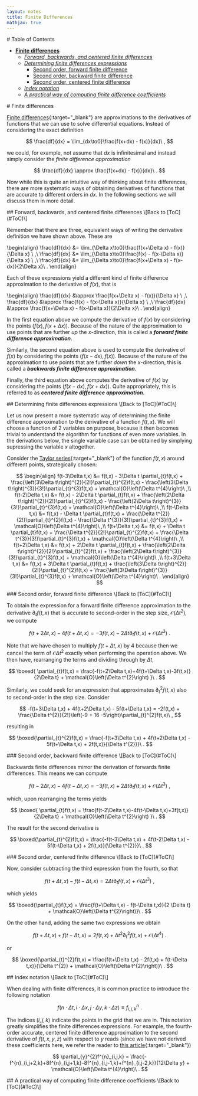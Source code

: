```yaml
---
layout: notes
title: Finite Differences
mathjax: true
---
```


<a name='ToC'>
# Table of Contents

* [**Finite differences**](#FD)
  * [*Forward, backwards, and centered finite differences*](#FDTypes)
  * [*Determining finite differences expressions*](#FDTaylor)
     * [Second order, forward finite difference](#FFD)
     * [Second order, backward finite difference](#BFD)
     * [Second order, centered finite difference](#CFD)
  * [*Index notation*](#FDIndex)
  * [*A practical way of computing finite difference coefficients*](#FDPractical)

<a name="FD">
# Finite differences

[Finite differences](https://en.wikipedia.org/wiki/Finite_difference){:target="_blank"} are approximations to the derivatives of functions that we can use to solve differential equations. Instead of considering the exact definition

$$
\frac{df}{dx} = \lim_{dx\to0}\frac{f(x+dx) - f(x)}{dx}\ ,
$$

we could, for example, not assume that $dx$ is infinitesimal and instead simply consider the *finite difference approximation*

$$
\frac{df}{dx} \approx \frac{f(x+dx) - f(x)}{dx}\ .
$$

Now while this is quite an intuitive way of thinking about finite differences, there are more systematic ways of obtaining derivatives of functions that are accurate to different orders in $dx$. In the following sections we will discuss them in more detail.

<a name="FDTypes">
## Forward, backwards, and centered finite differences  \[Back to [ToC](#ToC)\]

Remember that there are three, equivalent ways of writing the derivative definition we have shown above. These are

\begin{align}
\frac{df}{dx} &= \lim_{\Delta x\to0}\frac{f(x+\Delta x) - f(x)}{\Delta x}    \ ,\\
\frac{df}{dx} &= \lim_{\Delta x\to0}\frac{f(x)    - f(x-\Delta x)}{\Delta x} \ ,\\
\frac{df}{dx} &= \lim_{\Delta x\to0}\frac{f(x+\Delta x) - f(x-dx)}{2\Delta x}\ .
\end{align}

Each of these expressions yield a different kind of finite difference approximation to the derivative of $f(x)$, that is

\begin{align}
\frac{df}{dx} &\approx \frac{f(x+\Delta x) - f(x)}{\Delta x}    \ ,\\
\frac{df}{dx} &\approx \frac{f(x)    - f(x-\Delta x)}{\Delta x} \ ,\\
\frac{df}{dx} &\approx \frac{f(x+\Delta x) - f(x-\Delta x)}{2\Delta x}\ .
\end{align}

In the first equation above we compute the derivative of $f(x)$ by considering the points $\big(f(x),f(x+\Delta x)\big)$. Because of the nature of the approximation to use points that are further *up* the $x$-direction, this is called a ***forward finite difference approximation***.

Similarly, the second equation above is used to compute the derivative of $f(x)$ by considering the points $\big(f(x-dx),f(x)\big)$. Because of the nature of the approximation to use points that are further *down* the $x$-direction, this is called a ***backwards finite difference approximation***.

Finally, the third equation above computes the derivative of $f(x)$ by considering the points $\big(f(x-dx),f(x+dx)\big)$. Quite appropriately, this is referred to as ***centered finite difference approximation***.

<a name="FDTaylor">
## Determining finite differences expressions \[Back to [ToC](#ToC)\]

Let us now present a more systematic way of determining the finite difference approximation to the derivative of a function $f(t,x)$. We will choose a function of 2 variables on purpose, because it then becomes trivial to understand the algorithm for functions of even more variables. In the derivations below, the single variable case can be obtained by simplying supressing the variable $x$ altogether.

Consider the [Taylor series](https://en.wikipedia.org/wiki/Taylor_series){:target="_blank"} of the function $f(t,x)$ around different points, strategically chosen:

$$
\begin{align}
f(t-3\Delta t,x) &= f(t,x) - 3\Delta t \partial_{t}f(t,x) + \frac{\left(3\Delta t\right)^{2}}{2!}\partial_{t}^{2}f(t,x) - \frac{\left(3\Delta t\right)^{3}}{3!}\partial_{t}^{3}f(t,x) +  \mathcal{O}\left(\Delta t^{4}\right)\ ,\\
f(t-2\Delta t,x) &= f(t,x) - 2\Delta t \partial_{t}f(t,x) + \frac{\left(2\Delta t\right)^{2}}{2!}\partial_{t}^{2}f(t,x) - \frac{\left(2\Delta t\right)^{3}}{3!}\partial_{t}^{3}f(t,x) +  \mathcal{O}\left(\Delta t^{4}\right)\ ,\\
f(t-\Delta t,x) &= f(t,x) - \Delta t \partial_{t}f(t,x) + \frac{\Delta t^{2}}{2!}\partial_{t}^{2}f(t,x) - \frac{\Delta t^{3}}{3!}\partial_{t}^{3}f(t,x) +  \mathcal{O}\left(\Delta t^{4}\right)\ ,\\
f(t+\Delta t,x) &= f(t,x) + \Delta t \partial_{t}f(t,x) + \frac{\Delta t^{2}}{2!}\partial_{t}^{2}f(t,x) + \frac{\Delta t^{3}}{3!}\partial_{t}^{3}f(t,x) + \mathcal{O}\left(\Delta t^{4}\right)\ ,\\
f(t+2\Delta t,x) &= f(t,x) + 2\Delta t \partial_{t}f(t,x) + \frac{\left(2\Delta t\right)^{2}}{2!}\partial_{t}^{2}f(t,x) + \frac{\left(2\Delta t\right)^{3}}{3!}\partial_{t}^{3}f(t,x) +  \mathcal{O}\left(\Delta t^{4}\right)\ ,\\
f(t+3\Delta t,x) &= f(t,x) + 3\Delta t \partial_{t}f(t,x) + \frac{\left(3\Delta t\right)^{2}}{2!}\partial_{t}^{2}f(t,x) + \frac{\left(3\Delta t\right)^{3}}{3!}\partial_{t}^{3}f(t,x) +  \mathcal{O}\left(\Delta t^{4}\right)\ .
\end{align}
$$

<a name="FFD">
### Second order, forward finite difference \[Back to [ToC](#ToC)\]

To obtain the expression for a forward finite difference approximation to the derivative $\partial_{t}f(t,x)$ that is accurate to second-order in the step size, $\mathcal{O}\left(\Delta t^{2}\right)$, we compute

$$
f(t+2\Delta t,x) - 4f(t+\Delta t,x) = - 3f(t,x) - 2\Delta t\partial_{t}f(t,x) + \mathcal{O}\left(\Delta t^{3}\right)\ .
$$

Note that we have chosen to multiply $f(t+\Delta t,x)$ by $4$ because then we cancel the term of $\mathcal{O}\Delta t^{2}$ exactly when performing the operation above. We then have, rearranging the terms and dividing through by $\Delta t$,

$$
\boxed{
\partial_{t}f(t,x) = \frac{-f(t+2\Delta t,x)+4f(t+\Delta t,x)-3f(t,x)}{2\Delta t} + \mathcal{O}\left(\Delta t^{2}\right)
}\ .
$$

Similarly, we could seek for an expression that approximates $\partial_{t}^{2}f(t,x)$ also to second-order in the step size. Consider

$$
-f(t+3\Delta t,x) + 4f(t+2\Delta t,x) - 5f(t+\Delta t,x) = -2f(t,x) + \frac{\Delta t^{2}}{2!}\left(-9 + 16 -5\right)\partial_{t}^{2}f(t,x)\ ,
$$

resulting in

$$
\boxed{\partial_{t}^{2}f(t,x) = \frac{-f(t+3\Delta t,x) + 4f(t+2\Delta t,x) - 5f(t+\Delta t,x) + 2f(t,x)}{\Delta t^{2}}}\ .
$$

<a name="BFD">
### Second order, backward finite difference \[Back to [ToC](#ToC)\]

Backwards finite differences mirror the derivation of forwards finite differences. This means we can compute

$$
f(t-2\Delta t,x) - 4f(t-\Delta t,x) = - 3f(t,x) + 2\Delta t\partial_{t}f(t,x) + \mathcal{O}\left(\Delta t^{3}\right)\ ,
$$

which, upon rearranging the terms yields

$$
\boxed{
\partial_{t}f(t,x) = \frac{f(t-2\Delta t,x)-4f(t-\Delta t,x)+3f(t,x)}{2\Delta t} + \mathcal{O}\left(\Delta t^{2}\right)
}\ .
$$

The result for the second derivative is

$$
\boxed{\partial_{t}^{2}f(t,x) = \frac{-f(t-3\Delta t,x) + 4f(t-2\Delta t,x) - 5f(t-\Delta t,x) + 2f(t,x)}{\Delta t^{2}}}\ .
$$

<a name="CFD">
### Second order, centered finite difference \[Back to [ToC](#ToC)\]

Now, consider subtracting the third expression from the fourth, so that

$$
f(t+\Delta t,x) - f(t-\Delta t,x) = 2 \Delta t \partial_{t}f(t,x) + \mathcal{O}\left(\Delta t^{3}\right)\ ,
$$

which yields

$$
\boxed{\partial_{t}f(t,x) = \frac{f(t+\Delta t,x) - f(t-\Delta t,x)}{2 \Delta t} + \mathcal{O}\left(\Delta t^{2}\right)}\ .
$$

On the other hand, adding the same two expressions we obtain

$$
f(t+\Delta t,x) + f(t-\Delta t,x) =  2f(t,x) + \Delta t^{2}\partial_{t}^{2}f(t,x) + \mathcal{O}\left(\Delta t^{4}\right)\ .
$$

or

$$
\boxed{\partial_{t}^{2}f(t,x) = \frac{f(t+\Delta t,x) - 2f(t,x) + f(t-\Delta t,x)}{\Delta t^{2}} + \mathcal{O}\left(\Delta t^{2}\right)}\ .
$$

<a name="FDIndex">
## Index notation \[Back to [ToC](#ToC)\]

When dealing with finite differences, it is common practice to introduce the following notation

$$
f\left(n\cdot\Delta t,i\cdot\Delta x,j\cdot\Delta y,k\cdot\Delta z\right) \equiv f^{n}_{i,j,k}\ .
$$

The indices $\left(i,j,k\right)$ indicate the points in the grid that we are in. This notation greatly simplifies the finite differences expressions. For example, the fourth-order accurate, centered finite difference approximation to the second derivative of $f(t,x,y,z)$ with respect to $y$ reads (since we have not derived these coefficients here, we refer the reader to [this article](https://en.wikipedia.org/wiki/Finite_difference_coefficient){:target="_blank"})

$$
\partial_{y}^{2}f^{n}_{i,j,k} = \frac{-f^{n}_{i,j+2,k}+8f^{n}_{i,j+1,k}-8f^{n}_{i,j-1,k}+f^{n}_{i,j-2,k}}{12\Delta y} + \mathcal{O}\left(\Delta t^{4}\right)\ .
$$

<a name="FDPractical">
## A practical way of computing finite difference coefficients \[Back to [ToC](#ToC)\]
